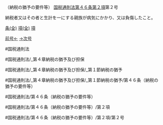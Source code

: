 （納税の猶予の要件等）
[国税通則法第４６条第２項](国税通則法＿＿＿＿＿第４６条第２項)第２号

納税者又はその者と生計を一にする親族が病気にかかり、又は負傷したこと。

[条(全)](国税通則法＿＿＿＿＿第４６条_.md)    [項(全)](国税通則法＿＿＿＿＿第４６条第２項_.md)    [項](国税通則法＿＿＿＿＿第４６条第２項.md)

[前号←](国税通則法＿＿＿＿＿第４６条第２項第１号.md)    [→次号](国税通則法＿＿＿＿＿第４６条第２項第３号.md)

#国税通則法

#国税通則法/_第４章納税の猶予及び担保

#国税通則法/_第４章納税の猶予及び担保/_第１節納税の猶予

#国税通則法/_第４章納税の猶予及び担保/_第１節納税の猶予/第４６条（納税の猶予の要件等）

#国税通則法/第４６条（納税の猶予の要件等）

#国税通則法/第４６条（納税の猶予の要件等）/第２項

#国税通則法/第４６条（納税の猶予の要件等）/第２項/第２号

